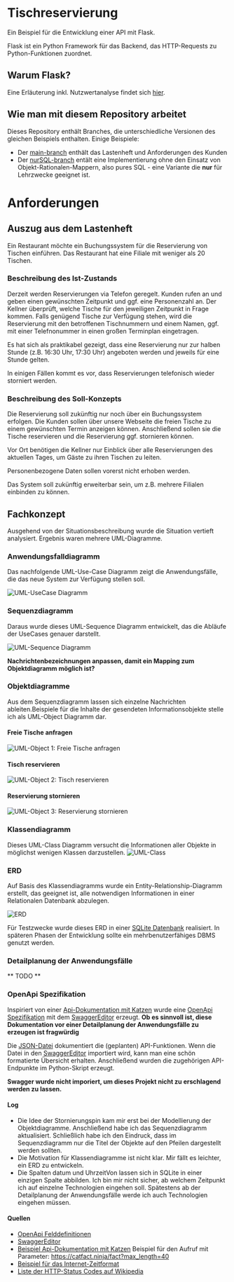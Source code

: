 # Tischreservierung
Ein Beispiel für die Entwicklung einer API mit Flask.

Flask ist ein Python Framework für das Backend, das HTTP-Requests zu Python-Funktionen zuordnet.

## Warum Flask?
Eine Erläuterung inkl. Nutzwertanalyse findet sich [hier](diagramme/Nutzwertanalyse.md).

## Wie man mit diesem Repository arbeitet
Dieses Repository enthält Branches, die unterschiedliche Versionen des gleichen Beispiels enthalten. Einige Beispiele: 
- Der [main-branch](https://github.com/gsoTH/tischreservierung/tree/main) enthält das Lastenheft und Anforderungen des Kunden
- Der [nurSQL-branch](https://github.com/gsoTH/tischreservierung/tree/nurSQL) entält eine Implementierung ohne den Einsatz von Objekt-Rationalen-Mappern, also pures SQL - eine Variante die **nur** für Lehrzwecke geeignet ist.

# Anforderungen

## Auszug aus dem Lastenheft
Ein Restaurant möchte ein Buchungssystem für die Reservierung von Tischen einführen. Das Restaurant hat eine Filiale mit weniger als 20 Tischen. 

### Beschreibung des Ist-Zustands
Derzeit werden Reservierungen via Telefon geregelt. Kunden rufen an und geben einen gewünschten Zeitpunkt und ggf. eine Personenzahl an. Der Kellner überprüft, welche Tische für den jeweiligen Zeitpunkt in Frage kommen. Falls genügend Tische zur Verfügung stehen, wird die Reservierung mit den betroffenen Tischnummern und einem Namen, ggf. mit einer Telefnonummer in einen großen Terminplan eingetragen. 

Es hat sich als praktikabel gezeigt, dass eine Reservierung nur zur halben Stunde (z.B. 16:30 Uhr, 17:30 Uhr) angeboten werden und jeweils für eine Stunde gelten.

In einigen Fällen kommt es vor, dass Reservierungen telefonisch wieder storniert werden. 

### Beschreibung des Soll-Konzepts
Die Reservierung soll zukünftig nur noch über ein Buchungssystem erfolgen. Die Kunden sollen über unsere Webseite die freien Tische zu einem gewünschten Termin anzeigen können. Anschließend sollen sie die Tische reservieren und die Reservierung ggf. stornieren können. 

Vor Ort benötigen die Kellner nur Einblick über alle Reservierungen des aktuellen Tages, um Gäste zu ihren Tischen zu leiten.

Personenbezogene Daten sollen vorerst nicht erhoben werden.

Das System soll zukünftig erweiterbar sein, um z.B. mehrere Filialen einbinden zu können.

## Fachkonzept
Ausgehend von der Situationsbeschreibung wurde die Situation vertieft analysiert. Ergebnis waren mehrere UML-Diagramme.

### Anwendungsfalldiagramm
Das nachfolgende UML-Use-Case Diagramm zeigt die Anwendungsfälle, die das neue System zur Verfügung stellen soll.

![UML-UseCase Diagramm](diagramme/UML-UseCase.drawio.svg)

### Sequenzdiagramm
Daraus wurde dieses UML-Sequence Diagramm entwickelt, das die Abläufe der UseCases genauer darstellt. 

![UML-Sequence Diagramm](diagramme/UML-Sequence.drawio.svg)

**Nachrichtenbezeichnungen anpassen, damit ein Mapping zum Objektdiagramm möglich ist?**

### Objektdiagramme
Aus dem Sequenzdiagramm lassen sich einzelne Nachrichten ableiten.Beispiele für die Inhalte der gesendeten Informationsobjekte stelle ich als UML-Object Diagramm dar. 

#### Freie Tische anfragen
![UML-Object 1: Freie Tische anfragen](diagramme/UML-Object_1_FreieTischeAnfragen.drawio.svg)

#### Tisch reservieren
![UML-Object 2: Tisch reservieren](diagramme/UML-Object_2_TischReservieren.drawio.svg)

#### Reservierung stornieren
![UML-Object 3: Reservierung stornieren](diagramme/UML-Object_3_ReservierungStornieren.drawio.svg)

### Klassendiagramm
Dieses UML-Class Diagramm versucht die Informationen aller Objekte in möglichst wenigen Klassen darzustellen. 
![UML-Class](diagramme/UML-Class.drawio.svg)


### ERD
Auf Basis des Klassendiagramms wurde ein Entity-Relationship-Diagramm erstellt, das geeignet ist, alle notwendigen Informationen in einer Relationalen Datenbank abzulegen. 

![ERD](diagramme/Entity-Relationship.drawio.svg)

Für Testzwecke wurde dieses ERD in einer [SQLite Datenbank](create_buchungssystem.sql) realisiert. In späteren Phasen der Entwicklung sollte ein mehrbenutzerfähiges DBMS genutzt werden.


### Detailplanung der Anwendungsfälle
** TODO **

### OpenApi Spezifikation
Inspiriert von einer [Api-Dokumentation mit Katzen](https://catfact.ninja/) wurde eine [OpenApi Spezifikation](https://swagger.io/specification/) mit dem [SwaggerEditor](https://editor.swagger.io/) erzeugt.
 __Ob es sinnvoll ist, diese Dokumentation vor einer Detailplanung der Anwendungsfälle zu erzeugen ist fragwürdig__

Die [JSON-Datei](api/openapi.json) dokumentiert die (geplanten) API-Funktionen. Wenn die Datei in den  [SwaggerEditor](https://editor.swagger.io/) importiert wird, kann man eine schön formatierte Übersicht erhalten.  Anschließend wurden die zugehörigen API-Endpunkte im Python-Skript erzeugt.

__Swagger wurde nicht imporiert, um dieses Projekt nicht zu erschlagend werden zu lassen.__

#### Log
- Die Idee der Stornierungspin kam mir erst bei der Modellierung der Objektdiagramme. Anschließend habe ich das Sequenzdiagramm aktualisiert. Schließlich habe ich den Eindruck, dass im Sequenzdiagramm nur die Titel der Objekte auf den Pfeilen dargestellt werden sollten.
- Die Motivation für Klassendiagramme ist nicht klar. Mir fällt es leichter, ein ERD zu entwickeln.
- Die Spalten datum und UhrzeitVon lassen sich in SQLite in einer einzigen Spalte abbilden. Ich bin mir nicht sicher, ab welchem Zeitpunkt ich auf einzelne Technologien eingehen soll. Spätestens ab der Detailplanung der Anwendungsfälle werde ich auch Technologien eingehen müssen.


#### Quellen
- [OpenApi Felddefinitionen](https://swagger.io/specification/)
- [SwaggerEditor](https://editor.swagger.io/)
- [Beispiel Api-Dokumentation mit Katzen](https://catfact.ninja/) Beispiel für den Aufruf mit Parameter: https://catfact.ninja/fact?max_length=40
- [Beispiel für das Internet-Zeitformat](https://xml2rfc.tools.ietf.org/public/rfc/html/rfc3339.html#anchor14)
- [Liste der HTTP-Status Codes auf Wikipedia](https://en.wikipedia.org/wiki/List_of_HTTP_status_codes)